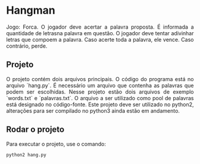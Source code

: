 # Hangman

<p align="justify">Jogo: Forca.
O jogador deve acertar a palavra proposta.
É informada a quantidade de letrasna palavra em questão.
O jogador deve tentar adivinhar letras que compoem a palavra.
Caso acerte toda a palavra, ele vence. Caso contrário, perde.</p>

Projeto
------

<p align="justify">O projeto contém dois arquivos principais.
O código do programa está no arquivo `hang.py`.
É necessário um arquivo que contenha as palavras que podem ser escolhidas.
Nesse projeto estão dois arquivos de exemplo `words.txt` e `palavras.txt`.
O arquivo a ser utilizado como pool de palavras está designado no código-fonte.
Este projeto deve ser utilizado no python2, alterações para ser compilado no
python3 ainda estão em andamento.</p>

Rodar o projeto
------

Para executar o projeto, use o comando:

```
python2 hang.py
```

